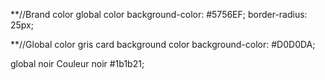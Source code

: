 



**//Brand color global color
background-color: #5756EF;
 border-radius: 25px;

**//Global color gris card background color
 background-color: #D0D0DA;

global noir
Couleur noir #1b1b21;